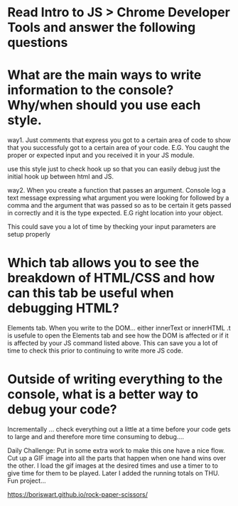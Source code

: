 <h1> Read Intro to JS > Chrome Developer Tools and answer the following questions </h1>

# What are the main ways to write information to the console? Why/when should you use each style.
way1. Just comments that express  you got to a certain area of code to show that you successfuly got to a certain area of your code. E.G. You caught the proper or expected input and you received it in your JS module.

use this style just to check hook up so that you can easily debug just the initial hook up between html and JS.


way2. When you create a function that passes an argument. Console log a text message expressing what argument you were looking for followed by a comma and the argument that was passed so as to be certain it gets passed in correctly and it is the type expected. E.G right location into your object.

This could save you a lot of time by thecking your input parameters are setup properly


# Which tab allows you to see the breakdown of HTML/CSS and how can this tab be useful when debugging HTML?

Elements tab. When you write to the DOM... either innerText or innerHTML .t is usefule to open the Elements tab and see how the DOM is affected or if it is affected by your JS command listed above.
This can save you a lot of time to check this prior to continuing to write more JS code.

# Outside of writing everything to the console, what is a better way to debug your code?

Incrementally ... check everything out a little at a time before your code gets to large and and therefore more time consuming to debug....

Daily Challenge:  Put in some extra work to make this one have a nice flow.  Cut up a GIF image into all the parts that happen when one hand wins over the other. I load the gif images at the desired times and use a timer to to give time for them to be played. Later I added the running totals on THU. Fun project...

https://boriswart.github.io/rock-paper-scissors/